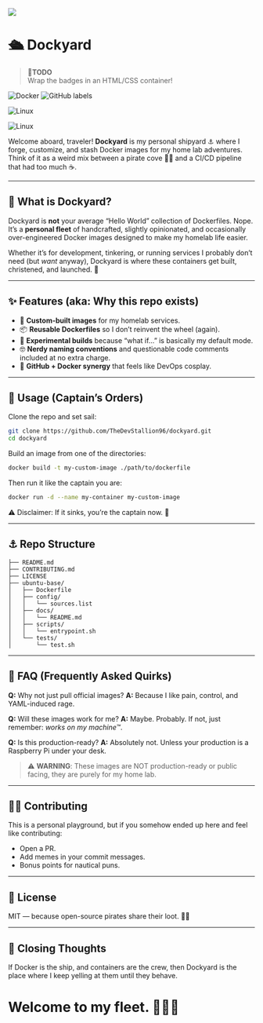 <img src="http://tech-away.co.za/images/github-dockyard/dockyard-logo.jpg" />

# 🛳️ Dockyard

> **🎯TODO** <br> Wrap the badges in an HTML/CSS container!

![Docker](https://img.shields.io/badge/docker-%230db7ed.svg?style=for-the-badge&logo=docker&logoColor=white)
![GitHub labels](https://img.shields.io/github/labels/Https://github.com/TheDevStallion96/dockyard/Learning?style=plastic)

![Linux](https://img.shields.io/badge/Linux-white?style=for-the-badge&logo=linux&logoColor=080530)

![Linux](https://img.shields.io/badge/Linux-white?style=plastic&logo=linux&logoColor=080530)

Welcome aboard, traveler! **Dockyard** is my personal shipyard ⚓ where I forge, customize, and stash Docker images for my home lab adventures. Think of it as a weird mix between a pirate cove 🏴‍☠️ and a CI/CD pipeline that had too much ☕.

---

## 🐳 What is Dockyard?
Dockyard is **not** your average “Hello World” collection of Dockerfiles. Nope.  
It’s a **personal fleet** of handcrafted, slightly opinionated, and occasionally over-engineered Docker images designed to make my homelab life easier.  

Whether it’s for development, tinkering, or running services I probably don’t need (but *want* anyway), Dockyard is where these containers get built, christened, and launched. 🚢

---

## ✨ Features (aka: Why this repo exists)

- 🔧 **Custom-built images** for my homelab services.  
- 📦 **Reusable Dockerfiles** so I don’t reinvent the wheel (again).  
- 🧪 **Experimental builds** because “what if…” is basically my default mode.  
- 🤓 **Nerdy naming conventions** and questionable code comments included at no extra charge.  
- 🐙 **GitHub + Docker synergy** that feels like DevOps cosplay.  

---

## 🧭 Usage (Captain’s Orders)

Clone the repo and set sail:
```bash
git clone https://github.com/TheDevStallion96/dockyard.git
cd dockyard
````

Build an image from one of the directories:

```bash
docker build -t my-custom-image ./path/to/dockerfile
```

Then run it like the captain you are:

```bash
docker run -d --name my-container my-custom-image
```

⚠️ Disclaimer: If it sinks, you’re the captain now. 🫡

---

## ⚓ Repo Structure

```dockyard/
├── README.md                  
├── CONTRIBUTING.md
├── LICENSE
├── ubuntu-base/
│   ├── Dockerfile              
│   ├── config/
│   │   └── sources.list
│   ├── docs/
│   │   └── README.md
│   ├── scripts/
│   │   └── entrypoint.sh
│   └── tests/
│       └── test.sh
```

---

## 🤔 FAQ (Frequently Asked Quirks)

**Q:** Why not just pull official images?
**A:** Because I like pain, control, and YAML-induced rage.

**Q:** Will these images work for me?
**A:** Maybe. Probably. If not, just remember: *works on my machine™*.

**Q:** Is this production-ready?
**A:** Absolutely not. Unless your production is a Raspberry Pi under your desk.

> ⚠️ **WARNING**: These images are NOT production-ready or public facing, they are purely for my home lab.

---

## 🧑‍💻 Contributing

This is a personal playground, but if you somehow ended up here and feel like contributing:

* Open a PR.
* Add memes in your commit messages.
* Bonus points for nautical puns.

---

## 📜 License

MIT — because open-source pirates share their loot. 🏴‍☠️

---

## 🐙 Closing Thoughts

If Docker is the ship, and containers are the crew, then Dockyard is the place where I keep yelling at them until they behave.

# Welcome to my fleet. 🚀⚓🐳
